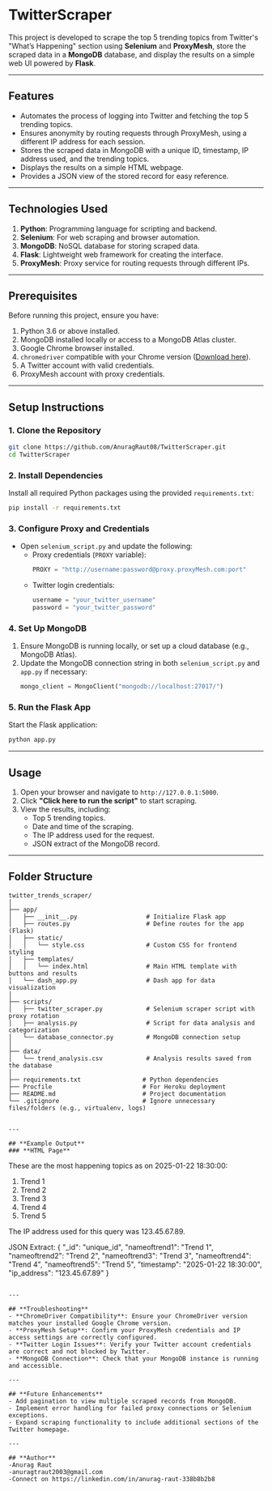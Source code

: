 # TwitterScraper


This project is developed to scrape the top 5 trending topics from Twitter's "What’s Happening" section using **Selenium** and **ProxyMesh**, store the scraped data in a **MongoDB** database, and display the results on a simple web UI powered by **Flask**.

---

## **Features**
- Automates the process of logging into Twitter and fetching the top 5 trending topics.
- Ensures anonymity by routing requests through ProxyMesh, using a different IP address for each session.
- Stores the scraped data in MongoDB with a unique ID, timestamp, IP address used, and the trending topics.
- Displays the results on a simple HTML webpage.
- Provides a JSON view of the stored record for easy reference.

---

## **Technologies Used**
1. **Python**: Programming language for scripting and backend.
2. **Selenium**: For web scraping and browser automation.
3. **MongoDB**: NoSQL database for storing scraped data.
4. **Flask**: Lightweight web framework for creating the interface.
5. **ProxyMesh**: Proxy service for routing requests through different IPs.

---

## **Prerequisites**
Before running this project, ensure you have:
1. Python 3.6 or above installed.
2. MongoDB installed locally or access to a MongoDB Atlas cluster.
3. Google Chrome browser installed.
4. `chromedriver` compatible with your Chrome version ([Download here](https://chromedriver.chromium.org/)).
5. A Twitter account with valid credentials.
6. ProxyMesh account with proxy credentials.

---

## **Setup Instructions**
### 1. Clone the Repository
```bash
git clone https://github.com/AnuragRaut08/TwitterScraper.git
cd TwitterScraper
```

### 2. Install Dependencies
Install all required Python packages using the provided `requirements.txt`:
```bash
pip install -r requirements.txt
```

### 3. Configure Proxy and Credentials
- Open `selenium_script.py` and update the following:
  - Proxy credentials (`PROXY` variable):
    ```python
    PROXY = "http://username:password@proxy.proxyMesh.com:port"
    ```
  - Twitter login credentials:
    ```python
    username = "your_twitter_username"
    password = "your_twitter_password"
    ```

### 4. Set Up MongoDB
1. Ensure MongoDB is running locally, or set up a cloud database (e.g., MongoDB Atlas).
2. Update the MongoDB connection string in both `selenium_script.py` and `app.py` if necessary:
   ```python
   mongo_client = MongoClient("mongodb://localhost:27017/")
   ```

### 5. Run the Flask App
Start the Flask application:
```bash
python app.py
```

---

## **Usage**
1. Open your browser and navigate to `http://127.0.0.1:5000`.
2. Click **"Click here to run the script"** to start scraping.
3. View the results, including:
   - Top 5 trending topics.
   - Date and time of the scraping.
   - The IP address used for the request.
   - JSON extract of the MongoDB record.

---

## **Folder Structure**
```
twitter_trends_scraper/
│
├── app/
│   ├── __init__.py                   # Initialize Flask app
│   ├── routes.py                     # Define routes for the app (Flask)
│   ├── static/
│   │   └── style.css                 # Custom CSS for frontend styling
│   ├── templates/
│   │   └── index.html                # Main HTML template with buttons and results
│   └── dash_app.py                   # Dash app for data visualization
│
├── scripts/
│   ├── twitter_scraper.py            # Selenium scraper script with proxy rotation
│   ├── analysis.py                   # Script for data analysis and categorization
│   └── database_connector.py         # MongoDB connection setup
│
├── data/
│   └── trend_analysis.csv            # Analysis results saved from the database
│
├── requirements.txt                 # Python dependencies
├── Procfile                         # For Heroku deployment
├── README.md                        # Project documentation
└── .gitignore                       # Ignore unnecessary files/folders (e.g., virtualenv, logs)


---

## **Example Output**
### **HTML Page**
```
These are the most happening topics as on 2025-01-22 18:30:00:
1. Trend 1
2. Trend 2
3. Trend 3
4. Trend 4
5. Trend 5

The IP address used for this query was 123.45.67.89.

JSON Extract:
{
    "_id": "unique_id",
    "nameoftrend1": "Trend 1",
    "nameoftrend2": "Trend 2",
    "nameoftrend3": "Trend 3",
    "nameoftrend4": "Trend 4",
    "nameoftrend5": "Trend 5",
    "timestamp": "2025-01-22 18:30:00",
    "ip_address": "123.45.67.89"
}
```

---

## **Troubleshooting**
- **ChromeDriver Compatibility**: Ensure your ChromeDriver version matches your installed Google Chrome version.
- **ProxyMesh Setup**: Confirm your ProxyMesh credentials and IP access settings are correctly configured.
- **Twitter Login Issues**: Verify your Twitter account credentials are correct and not blocked by Twitter.
- **MongoDB Connection**: Check that your MongoDB instance is running and accessible.

---

## **Future Enhancements**
- Add pagination to view multiple scraped records from MongoDB.
- Implement error handling for failed proxy connections or Selenium exceptions.
- Expand scraping functionality to include additional sections of the Twitter homepage.

---

## **Author**
-Anurag Raut
-anuragtraut2003@gmail.com
-Connect on https://linkedin.com/in/anurag-raut-338b8b2b8
